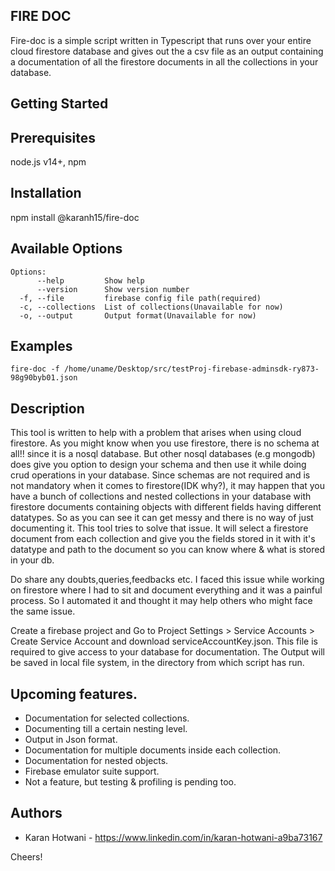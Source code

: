 ## FIRE DOC
Fire-doc is a simple script written in Typescript that runs over your entire cloud firestore database
and gives out the a csv file as an output containing a documentation of all the firestore documents in all
the collections in your database. 

## Getting Started

## Prerequisites
node.js v14+, npm

## Installation
npm install @karanh15/fire-doc

## Available Options
```
Options:
      --help         Show help                                         
      --version      Show version number                               
  -f, --file         firebase config file path(required)
  -c, --collections  List of collections(Unavailable for now)        
  -o, --output       Output format(Unavailable for now)
 ```

## Examples

```
fire-doc -f /home/uname/Desktop/src/testProj-firebase-adminsdk-ry873-98g90byb01.json 
```

## Description

This tool is written to help with a problem that arises when using cloud firestore. As you might know 
when you use firestore, there is no schema at all!! since it is a nosql database. But other nosql databases
(e.g mongodb) does give you option to design your schema and then use it while doing crud operations in your
database. Since schemas are not required and is not mandatory when it comes to firestore(IDK why?), it may happen
that you have a bunch of collections and nested collections in your database with firestore documents containing 
objects with different fields having different datatypes. So as you can see it can get messy and there is no
way of just documenting it. This tool tries to solve that issue. It will select a firestore document from each collection
and give you the fields stored in it with it's datatype and path to the document so you can know where & what is
stored in your db.

Do share any doubts,queries,feedbacks etc.
I faced this issue while working on firestore where I had to sit and document everything and it was a painful process.
So I automated it and thought it may help others who might face the same issue.

Create a firebase project and Go to Project Settings > Service Accounts > Create Service Account and download 
serviceAccountKey.json. This file is required to give access to your database for documentation. The Output
will be saved in local file system, in the directory from which script has run.


## Upcoming features.
- Documentation for selected collections.
- Documenting till a certain nesting level.
- Output in Json format.
- Documentation for multiple documents inside each collection.
- Documentation for nested objects.
- Firebase emulator suite support.
- Not a feature, but testing & profiling is pending too.

## Authors
- Karan Hotwani - https://www.linkedin.com/in/karan-hotwani-a9ba73167

Cheers!